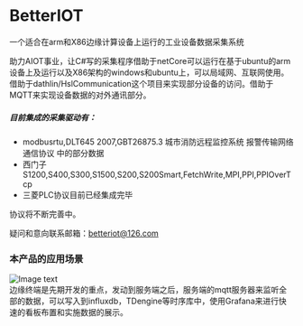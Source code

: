 # BetterIOT
一个适合在arm和X86边缘计算设备上运行的工业设备数据采集系统

助力AIOT事业，让C#写的采集程序借助于netCore可以运行在基于ubuntu的arm设备上及运行以及X86架构的windows和ubuntu上，可以局域网、互联网使用。
借助于dathlin/HslCommunication这个项目来实现部分设备的访问。借助于MQTT来实现设备数据的对外通讯部分。
##### 目前集成的采集驱动有：
* modbusrtu,DLT645 2007,GBT26875.3 城市消防远程监控系统 报警传输网络通信协议 中的部分数据
* 西门子 S1200,S400,S300,S1500,S200,S200Smart,FetchWrite,MPI,PPI,PPIOverTcp
* 三菱PLC协议目前已经集成完毕

协议将不断完善中。

疑问和意向联系邮箱：betteriot@126.com

### 本产品的应用场景
![Image text](https://github.com/zhangkaigod2000/BetterIOT/blob/master/%E5%BE%AE%E4%BF%A1%E5%9B%BE%E7%89%87_20200609132812.png)  
边缘终端是先期开发的重点，发动到服务端之后，服务端的mqtt服务器来监听全部的数据，可以写入到influxdb，TDengine等时序库中，使用Grafana来进行快速的看板布置和实施数据的展示。
